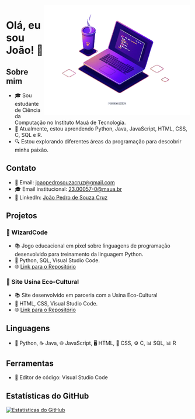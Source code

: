 <img src="laptop.png" alt="ilustração de um computador" min-width="400px" max-width="400px" width="400px" align="right">

# Olá, eu sou João! 👋

## Sobre mim
- 🎓 Sou estudante de Ciência da Computação no Instituto Mauá de Tecnologia.
- 🌱 Atualmente, estou aprendendo Python, Java, JavaScript, HTML, CSS, C, SQL e R.
- 🔍 Estou explorando diferentes áreas da programação para descobrir minha paixão.

## Contato
- 📧 Email: [joaopedrosouzacruz@gmail.com](mailto:joaopedrosouzacruz@gmail.com)
- 🎓 Email institucional: [23.00057-0@maua.br](mailto:23.00057-0@maua.br)
- 🔗 LinkedIn: [João Pedro de Souza Cruz](https://www.linkedin.com/in/joão-pedro-de-souza-cruz-34a2731b4/)

## Projetos

### 👾 WizardCode
  - 📚  Jogo educacional em pixel sobre linguagens de programação desenvolvido para treinamento da linguagem Python.
  - 🔧  Python, SQL, Visual Studio Code.
  - 🌐  [Link para o Repositório](https://github.com/Pitucooh/WizardCode)
    
### 🌳 Site Usina Eco-Cultural
  - 📚  Site desenvolvido em parceria com a Usina Eco-Cultural
  - 🔧  HTML, CSS, Visual Studio Code.
  - 🌐  [Link para o Repositório](https://github.com/Pitucooh/PII-UsinaEco-Cultural)
    
## Linguagens
- 🐍 Python, ☕ Java, 🌐 JavaScript, 🖥️ HTML, 🎨 CSS, ⚙️ C, 📊 SQL, 📊 R
  
## Ferramentas
- 📝 Editor de código: Visual Studio Code

## Estatísticas do GitHub
[![Estatísticas do GitHub](https://github-readme-stats.vercel.app/api?username=Pitucooh&show_icons=true&theme=radical)](https://github.com/Pitucooh)

